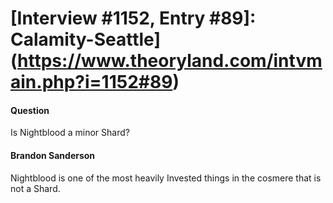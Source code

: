 # [Interview #1152, Entry #89]: Calamity-Seattle](https://www.theoryland.com/intvmain.php?i=1152#89)

#### Question

Is Nightblood a minor Shard?

#### Brandon Sanderson

Nightblood is one of the most heavily Invested things in the cosmere that is not a Shard.

